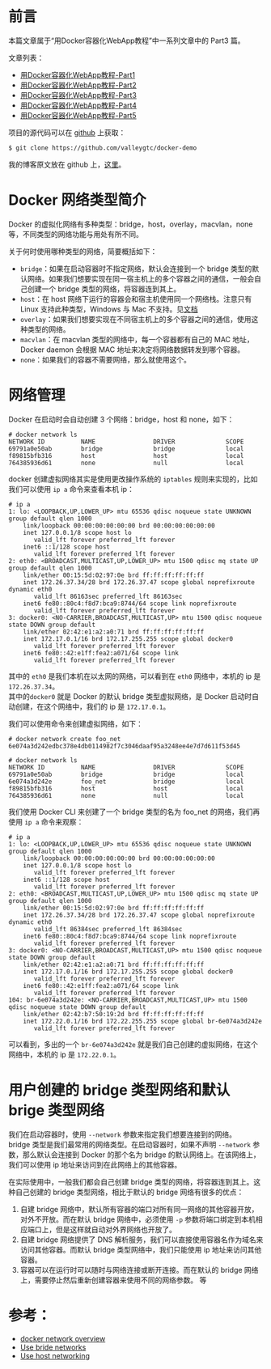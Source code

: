 # 前言
本篇文章属于“用Docker容器化WebApp教程”中一系列文章中的 Part3 篇。

文章列表：
- [用Docker容器化WebApp教程-Part1](https://github.com/valleygtc/valleygtc.github.io/blob/master/2020-01-16-用Docker容器化WebApp教程Part1.md)
- [用Docker容器化WebApp教程-Part2](https://github.com/valleygtc/valleygtc.github.io/blob/master/2020-01-16-用Docker容器化WebApp教程Part2.md)
- [用Docker容器化WebApp教程-Part3](https://github.com/valleygtc/valleygtc.github.io/blob/master/2020-01-16-用Docker容器化WebApp教程Part3.md)
- [用Docker容器化WebApp教程-Part4](https://github.com/valleygtc/valleygtc.github.io/blob/master/2020-01-16-用Docker容器化WebApp教程Part4.md)
- [用Docker容器化WebApp教程-Part5](https://github.com/valleygtc/valleygtc.github.io/blob/master/2020-01-16-用Docker容器化WebApp教程Part5.md)


项目的源代码可以在 [github](https://github.com/valleygtc/docker-demo) 上获取：
```bash
$ git clone https://github.com/valleygtc/docker-demo
```

我的博客原文放在 github 上，[这里](https://github.com/valleygtc/valleygtc.github.io)。


# Docker 网络类型简介
Docker 的虚拟化网络有多种类型：bridge，host，overlay，macvlan，none 等，不同类型的网络功能与用处有所不同。

关于何时使用哪种类型的网络，简要概括如下：
- `bridge`：如果在启动容器时不指定网络，默认会连接到一个 bridge 类型的默认网络。如果我们想要实现在同一宿主机上的多个容器之间的通信，一般会自己创建一个 bridge 类型的网络，将容器连到其上。
- `host`：在 host 网络下运行的容器会和宿主机使用同一个网络栈。注意只有 Linux 支持此种类型，Windows 与 Mac 不支持。见[文档](https://docs.docker.com/network/host/)
- `overlay`：如果我们想要实现在不同宿主机上的多个容器之间的通信，使用这种类型的网络。
- `macvlan`：在 macvlan 类型的网络中，每一个容器都有自己的 MAC 地址，Docker daemon 会根据 MAC 地址来决定将网络数据转发到哪个容器。
- `none`：如果我们的容器不需要网络，那么就使用这个。


# 网络管理
Docker 在启动时会自动创建 3 个网络：bridge，host 和 none，如下：
```
# docker network ls
NETWORK ID          NAME                DRIVER              SCOPE
69791a0e50ab        bridge              bridge              local
f89815bfb316        host                host                local
764385936d61        none                null                local
```

docker 创建虚拟网络其实是使用更改操作系统的 `iptables` 规则来实现的，比如我们可以使用 `ip a` 命令来查看本机 ip：
```
# ip a
1: lo: <LOOPBACK,UP,LOWER_UP> mtu 65536 qdisc noqueue state UNKNOWN group default qlen 1000
    link/loopback 00:00:00:00:00:00 brd 00:00:00:00:00:00
    inet 127.0.0.1/8 scope host lo
       valid_lft forever preferred_lft forever
    inet6 ::1/128 scope host
       valid_lft forever preferred_lft forever
2: eth0: <BROADCAST,MULTICAST,UP,LOWER_UP> mtu 1500 qdisc mq state UP group default qlen 1000
    link/ether 00:15:5d:02:97:0e brd ff:ff:ff:ff:ff:ff
    inet 172.26.37.34/28 brd 172.26.37.47 scope global noprefixroute dynamic eth0
       valid_lft 86163sec preferred_lft 86163sec
    inet6 fe80::80c4:f8d7:bca9:8744/64 scope link noprefixroute
       valid_lft forever preferred_lft forever
3: docker0: <NO-CARRIER,BROADCAST,MULTICAST,UP> mtu 1500 qdisc noqueue state DOWN group default
    link/ether 02:42:e1:a2:a0:71 brd ff:ff:ff:ff:ff:ff
    inet 172.17.0.1/16 brd 172.17.255.255 scope global docker0
       valid_lft forever preferred_lft forever
    inet6 fe80::42:e1ff:fea2:a071/64 scope link
       valid_lft forever preferred_lft forever
```

其中的 `eth0` 是我们本机在以太网的网络，可以看到在 `eth0` 网络中，本机的 ip 是 `172.26.37.34`。<br>
其中的`docker0` 就是 Docker 的默认 bridge 类型虚拟网络，是 Docker 启动时自动创建，在这个网络中，我们的 ip 是 `172.17.0.1`。

我们可以使用命令来创建虚拟网络，如下：
```
# docker network create foo_net
6e074a3d242edbc378e4db0114982f7c3046daaf95a3248ee4e7d7d611f53d45

# docker network ls
NETWORK ID          NAME                DRIVER              SCOPE
69791a0e50ab        bridge              bridge              local
6e074a3d242e        foo_net             bridge              local
f89815bfb316        host                host                local
764385936d61        none                null                local
```

我们使用 Docker CLI 来创建了一个 bridge 类型的名为 foo_net 的网络，我们再使用 `ip a` 命令来观察：
```
# ip a
1: lo: <LOOPBACK,UP,LOWER_UP> mtu 65536 qdisc noqueue state UNKNOWN group default qlen 1000
    link/loopback 00:00:00:00:00:00 brd 00:00:00:00:00:00
    inet 127.0.0.1/8 scope host lo
       valid_lft forever preferred_lft forever
    inet6 ::1/128 scope host
       valid_lft forever preferred_lft forever
2: eth0: <BROADCAST,MULTICAST,UP,LOWER_UP> mtu 1500 qdisc mq state UP group default qlen 1000
    link/ether 00:15:5d:02:97:0e brd ff:ff:ff:ff:ff:ff
    inet 172.26.37.34/28 brd 172.26.37.47 scope global noprefixroute dynamic eth0
       valid_lft 86384sec preferred_lft 86384sec
    inet6 fe80::80c4:f8d7:bca9:8744/64 scope link noprefixroute
       valid_lft forever preferred_lft forever
3: docker0: <NO-CARRIER,BROADCAST,MULTICAST,UP> mtu 1500 qdisc noqueue state DOWN group default
    link/ether 02:42:e1:a2:a0:71 brd ff:ff:ff:ff:ff:ff
    inet 172.17.0.1/16 brd 172.17.255.255 scope global docker0
       valid_lft forever preferred_lft forever
    inet6 fe80::42:e1ff:fea2:a071/64 scope link
       valid_lft forever preferred_lft forever
104: br-6e074a3d242e: <NO-CARRIER,BROADCAST,MULTICAST,UP> mtu 1500 qdisc noqueue state DOWN group default
    link/ether 02:42:b7:50:19:2d brd ff:ff:ff:ff:ff:ff
    inet 172.22.0.1/16 brd 172.22.255.255 scope global br-6e074a3d242e
       valid_lft forever preferred_lft forever
```

可以看到，多出的一个 `br-6e074a3d242e` 就是我们自己创建的虚拟网络，在这个网络中，本机的 ip 是 `172.22.0.1`。


# 用户创建的 bridge 类型网络和默认 brige 类型网络
我们在启动容器时，使用 `--network` 参数来指定我们想要连接到的网络。<br>
bridge 类型是我们最常用的网络类型。在启动容器时，如果不声明 `--network` 参数，那么默认会连接到 Docker 的那个名为 bridge 的默认网络上。在该网络上，我们可以使用 ip 地址来访问到在此网络上的其他容器。

在实际使用中，一般我们都会自己创建 bridge 类型的网络，将容器连到其上。这种自己创建的 bridge 类型网络，相比于默认的 bridge 网络有很多的优点：
1. 自建 bridge 网络中，默认所有容器的端口对所有同一网络的其他容器开放，对外不开放。而在默认 bridge 网络中，必须使用 `-p` 参数将端口绑定到本机相应端口上，但是这样就自动对外界网络也开放了。
2. 自建 bridge 网络提供了 DNS 解析服务，我们可以直接使用容器名作为域名来访问其他容器。而默认 bridge 类型网络中，我们只能使用 ip 地址来访问其他容器。
3. 容器可以在运行时可以随时与网络连接或断开连接。而在默认的 bridge 网络上，需要停止然后重新创建容器来使用不同的网络参数。
等


# 参考：
- [docker network overview](https://docs.docker.com/network/)
- [Use bride networks](https://docs.docker.com/network/bridge/)
- [Use host networking](https://docs.docker.com/network/host/)
